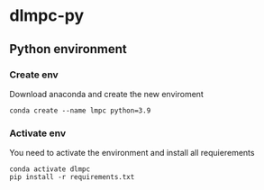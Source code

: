 # dlmpc-py

## Python environment
### Create env
Download anaconda and create the new enviroment
~~~
conda create --name lmpc python=3.9
~~~
### Activate env
You need to activate the environment and install all requierements
~~~
conda activate dlmpc
pip install -r requirements.txt
~~~